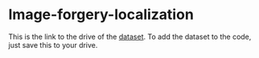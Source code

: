 # Image-forgery-localization

This is the link to the drive of the [dataset](https://drive.google.com/drive/folders/1xn804kqQ74ygc0tzkKIfQVjmk24Xrz_t?usp=sharing). To add the dataset to the code, just save this to your drive.

